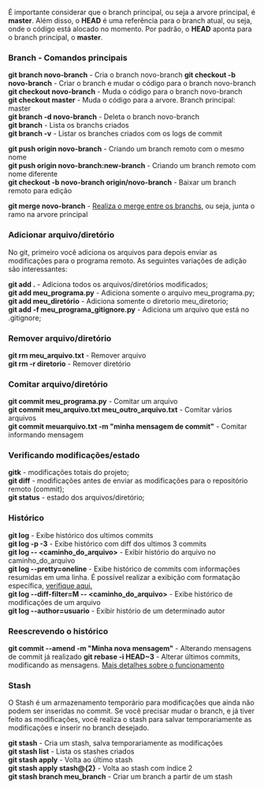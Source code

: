 É importante considerar que o branch principal, ou seja a arvore principal, é **master**. Além disso, o **HEAD** é uma referência para o branch atual, ou seja, onde o código está alocado no momento. Por padrão, o **HEAD** aponta para o branch principal, o **master**.

### Branch - Comandos principais 

**git branch novo-branch** - Cria o branch novo-branch
**git checkout -b novo-branch** - Criar o branch e mudar o código para o branch novo-branch  
**git checkout novo-branch** - Muda o código para o branch novo-branch    
**git checkout master** - Muda o código para a arvore. Branch principal: master  
**git branch -d novo-branch** - Deleta o branch novo-branch  
**git branch** - Lista os branchs criados  
**git branch -v** - Listar os branches criados com os logs de commit  

**git push origin novo-branch** - Criando um branch remoto com o mesmo nome  
**git push origin novo-branch:new-branch** - Criando um branch remoto com nome diferente   
**git checkout -b novo-branch origin/novo-branch** - Baixar um branch remoto para edição

**git merge novo-branch** - [Realiza o merge entre os branchs](https://docs.github.com/pt/free-pro-team@latest/github/administering-a-repository/about-merge-methods-on-github), ou seja, junta o ramo na arvore principal

### Adicionar arquivo/diretório

No git, primeiro você adiciona os arquivos para depois enviar as modificações para o programa remoto. As seguintes variações de adição são interessantes:

**git add .**  - Adiciona todos os arquivos/diretórios modificados;  
**git add meu_programa.py** - Adiciona somente o arquivo meu_programa.py;  
**git add meu_diretório** - Adiciona somente o diretorio meu_diretorio;  
**git add -f meu_programa_gitignore.py** - Adiciona um arquivo que está no .gitignore;  

### Remover arquivo/diretório

**git rm meu_arquivo.txt** - Remover arquivo   
**git rm -r diretorio** - Remover diretório   


### Comitar arquivo/diretório

**git commit meu_programa.py** - Comitar um arquivo   
**git commit meu_arquivo.txt meu_outro_arquivo.txt** - Comitar vários arquivos   
**git commit meuarquivo.txt -m "minha mensagem de commit"** - Comitar informando mensagem   

### Verificando modificações/estado

**gitk** - modificações totais do projeto;  
**git diff** - modificações antes de enviar as modificações para o repositório remoto (commit);  
**git status** - estado dos arquivos/diretório;  

### Histórico

**git log** - Exibe histórico dos ultimos commits   
**git log -p -3** - Exibe histórico com diff dos ultimos 3 commits    
**git log -- <caminho_do_arquivo>** - Exibir histório do arquivo no caminho_do_arquivo   
**git log --pretty=oneline** - Exibe histórico de commits com informações resumidas em uma linha. É possível realizar a exibição com formatação específica, [verifique aqui.](http://git-scm.com/book/en/Git-Basics-Viewing-the-Commit-History)  
**git log --diff-filter=M -- <caminho_do_arquivo>** - Exibe histórico de modificações de um arquivo   
**git log --author=usuario** - Exibir histório de um determinado autor  

### Reescrevendo o histórico

**git commit --amend -m "Minha nova mensagem"** - Alterando mensagens de commit já realizado
**git rebase -i HEAD~3** - Alterar últimos commits, modificando as mensagens. [Mais detalhes sobre o funcionamento](https://git-scm.com/docs/git-rebase)

### Stash

O Stash é um armazenamento temporário para modificações que ainda não podem ser inseridas no commit. Se você precisar mudar o branch, e já tiver feito as modificações, você realiza o stash para salvar temporariamente as modificações e inserir no branch desejado. 

**git stash** - Cria um stash, salva temporariamente as modificações   
**git stash list** - Lista os stashes criados   
**git stash apply** - Volta ao último stash  
**git stash apply stash@{2}** - Volta ao stash com índice 2   
**git stash branch meu_branch** - Criar um branch a partir de um stash 